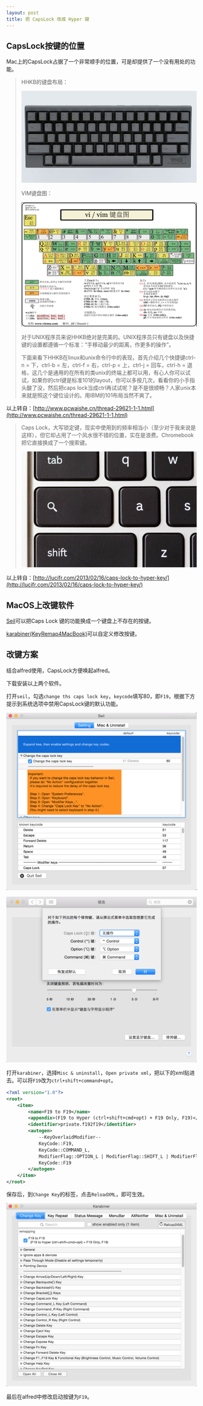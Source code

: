 ```yaml
---
layout: post
title: 把 CapsLock 改成 Hyper 键
---
```


## CapsLock按键的位置

Mac上的CapsLock占据了一个非常顺手的位置，可是却提供了一个没有用处的功能。

> HHKB的键盘布局：
>
> ![hhkb](/image/2014-12-12-map-capslock-to-hyperkey/hhkb.jpg)
>
> VIM键盘图：
>
> ![vim](/image/2014-12-12-map-capslock-to-hyperkey/vim.png)
>
> 对于UNIX程序员来说HHKB绝对是完美的。UNIX程序员只有键盘以及快捷键的设置都遵循一个标准：“手移动最少的距离，作更多的操作”。
>
> 下面来看下HHKB在linux和unix命令行中的表现，首先介绍几个快捷键ctrl-n = 下，ctrl-b = 左，ctrl-f = 右，ctrl-p = 上，ctrl-j = 回车，ctrl-h = 退格，这几个是通用的在所有的类unix的终端上都可以用，有心人你可以试试，如果你的ctrl键是标准101的layout，你可以多按几次，看看你的小手指头酸了没，然后把caps lock当成ctrl再试试呢？是不是很顺畅？人家unix本来就是照这个键位设计的。用IBM的101布局当然不爽了。

以上转自：[http://www.pcwaishe.cn/thread-29621-1-1.html](http://www.pcwaishe.cn/thread-29621-1-1.html)

> Caps Lock，大写锁定键，现实中使用到的频率相当小（至少对于我来说是这样），但它却占用了一个风水很不错的位置，实在是浪费。Chromebook 把它直接换成了一个搜索键。
>
> ![chromebook](/image/2014-12-12-map-capslock-to-hyperkey/chromebook.png)

以上转自：[http://lucifr.com/2013/02/16/caps-lock-to-hyper-key/](http://lucifr.com/2013/02/16/caps-lock-to-hyper-key/)

## MacOS上改键软件

[Seil](https://pqrs.org/osx/karabiner/seil.html.en)可以把Caps Lock 键的功能换成一个键盘上不存在的按键。

[karabiner(KeyRemap4MacBook)](https://pqrs.org/osx/karabiner/)可以自定义修改按键。

## 改键方案

结合alfred使用，CapsLock方便唤起alfred。

下载安装以上两个软件。

打开`seil`，勾选`change ths caps lock key`，`keycode`填写80，即`F19`，根据下方提示到系统选项中禁用CapsLock键的默认功能。

![seil](/image/2014-12-12-map-capslock-to-hyperkey/seil.png)

![system](/image/2014-12-12-map-capslock-to-hyperkey/system.png)

打开`karabiner`，选择`Misc & uninstall`，`Open private xml`，把以下的xml贴进去。可以将`F19`改为`ctrl+shift+command+opt`。

```xml
<?xml version="1.0"?>
<root>
	<item>
		<name>F19 to F19</name>
		<appendix>(F19 to Hyper (ctrl+shift+cmd+opt) + F19 Only, F19)</appendix>
		<identifier>private.f192f19</identifier>
		<autogen>
			--KeyOverlaidModifier--
			KeyCode::F19,
			KeyCode::COMMAND_L,
			ModifierFlag::OPTION_L | ModifierFlag::SHIFT_L | ModifierFlag::CONTROL_L,
			KeyCode::F19
		</autogen>
	</item>
</root>
```

保存后，到`Change Key`的标签，点击`ReloadXML`，即可生效。

![karabiner](/image/2014-12-12-map-capslock-to-hyperkey/karabiner.png)

最后在alfred中修改启动按键为`F19`。
